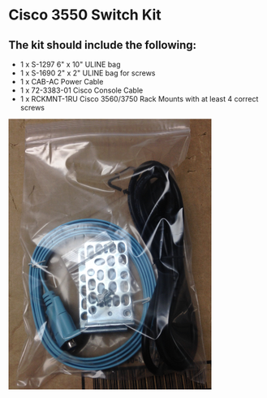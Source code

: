 # Cisco 3550 Switch Kit

## The kit should include the following:

- 1 x S-1297 6" x 10" ULINE bag
- 1 x S-1690 2" x 2" ULINE bag for screws
- 1 x CAB-AC Power Cable
- 1 x 72-3383-01 Cisco Console Cable
- 1 x RCKMNT-1RU Cisco 3560/3750 Rack Mounts with at least 4 correct screws

<img src="Docs\IMG_7350.JPG" style="width: 400px;"/>